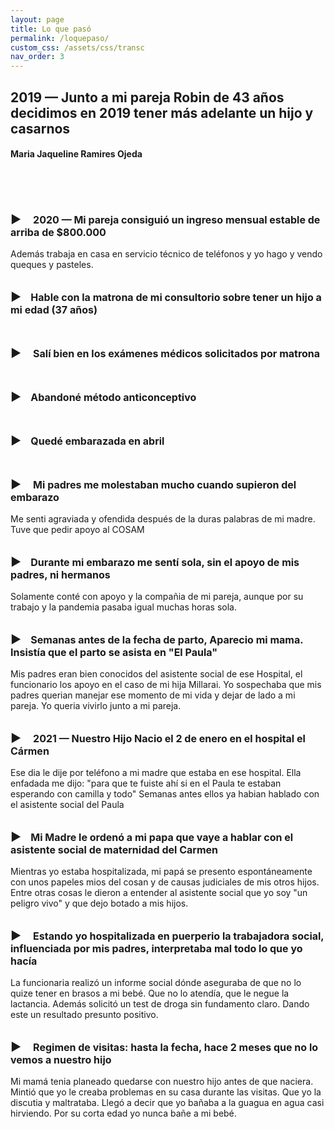 ```yaml
---
layout: page
title: Lo que pasó
permalink: /loquepaso/
custom_css: /assets/css/transc
nav_order: 3
---
```


<h2>2019 — Junto a mi pareja Robin de 43 años decidimos en 2019 tener más adelante un hijo y casarnos</h2>
<h4>Maria Jaqueline Ramires Ojeda</h4>
  <br>
 <br>
 <br>
 <p span style="font-size:16px; font-weight: bold;"><span style="font-size:18px">▶</span>&nbsp;&nbsp;&nbsp;&nbsp; 2020 — Mi pareja consiguió un ingreso mensual estable de arriba de $800.000 </p>Además trabaja en casa en servicio técnico de teléfonos y yo hago y vendo queques y pasteles.<br>
  <br>
  <p span style="font-size:16px; font-weight: bold;"><span style="font-size:18px">▶</span>&nbsp;&nbsp;&nbsp;&nbsp;Hable con la matrona de mi consultorio sobre tener un hijo a mi edad (37 años)</p>
 <br>
 <p span style="font-size:16px; font-weight: bold;"><span style="font-size:18px">▶</span>&nbsp;&nbsp;&nbsp;&nbsp; Salí bien en los exámenes médicos solicitados por matrona</p>
  <br>
  <p span style="font-size:16px; font-weight: bold;"><span style="font-size:18px">▶</span>&nbsp;&nbsp;&nbsp;&nbsp;Abandoné método anticonceptivo</p>
   <br>
  <p span style="font-size:16px; font-weight: bold;"><span style="font-size:18px">▶</span>&nbsp;&nbsp;&nbsp;&nbsp;Quedé embarazada en abril</p>
   <br>
  <p span style="font-size:16px; font-weight: bold;"><span style="font-size:18px">▶</span>&nbsp;&nbsp;&nbsp;&nbsp; Mi padres me molestaban mucho cuando supieron del embarazo</p>Me senti agraviada y ofendida después de la duras palabras de mi madre. Tuve que pedir apoyo al COSAM<br>
   <br>
  <p span style="font-size:16px; font-weight: bold;"><span style="font-size:18px">▶</span>&nbsp;&nbsp;&nbsp;&nbsp;Durante mi embarazo me sentí sola, sin el apoyo de mis padres, ni hermanos</p> Solamente conté con apoyo y la compañia de mi pareja, aunque por su trabajo y la pandemia pasaba igual muchas horas sola.<br>
   <br>
   
  <p span style="font-size:16px; font-weight: bold;"><span style="font-size:18px">▶</span>&nbsp;&nbsp;&nbsp;&nbsp;Semanas antes de la fecha de parto, Aparecio mi mama. Insistía que el parto se asista en "El Paula"</p> Mis padres eran bien conocidos del asistente social de ese Hospital, el funcionario los apoyo en el caso de mi hija Millarai. Yo sospechaba que mis padres querian manejar ese momento de mi vida y dejar de lado a mi pareja. Yo queria vivirlo junto a mi pareja.<br>
   <br>
   
  <p span style="font-size:16px; font-weight: bold;"><span style="font-size:18px">▶</span>&nbsp;&nbsp;&nbsp;&nbsp; 2021 — Nuestro Hijo Nacio el 2 de enero en el hospital el Cármen</p>
 Ese dia le dije por teléfono a mi madre que estaba en ese hospital.
 Ella enfadada me dijo: "para que te fuiste ahí si en el Paula te estaban esperando con camilla y todo" Semanas antes ellos ya habian hablado con el asistente social del Paula<br>
  <br>
  
  <p span style="font-size:16px; font-weight: bold;"><span style="font-size:18px">▶</span>&nbsp;&nbsp;&nbsp;&nbsp;Mi Madre le ordenó a mi papa que vaye a hablar con el asistente social de maternidad del Carmen</p> Mientras yo estaba hospitalizada, mi papá se presento espontáneamente con unos papeles mios del cosan y de causas judiciales de mis otros hijos. Entre otras cosas le dieron a entender al asistente social que yo soy "un peligro vivo" y que dejo botado a mis hijos.<br>
  <br>

 <p span style="font-size:16px; font-weight: bold;"><span style="font-size:18px">▶</span>&nbsp;&nbsp;&nbsp;&nbsp; Estando yo hospitalizada en puerperio la trabajadora social, influenciada por mis padres, interpretaba mal todo lo que yo hacía</p>La funcionaria realizó un informe social dónde aseguraba de que no lo quize tener en brasos a mi bebé. Que no lo atendía, que le negue la lactancia. Además solicitó un test de droga sin fundamento claro. Dando este un resultado presunto positivo.<br>
 <br>
 
  <p span style="font-size:16px; font-weight: bold;"><span style="font-size:18px">▶</span>&nbsp;&nbsp;&nbsp;&nbsp; Regimen de visitas: hasta la fecha, hace 2 meses que no lo vemos a nuestro hijo</p>Mi mamá tenia planeado quedarse con nuestro hijo antes de que naciera. Mintió que yo le creaba problemas en su casa durante las visitas. Que yo la discutia y maltrataba. Llegó a decir que yo bañaba a la guagua en agua casi hirviendo. Por su corta edad yo nunca bañe a mi bebé.
 
 
 
